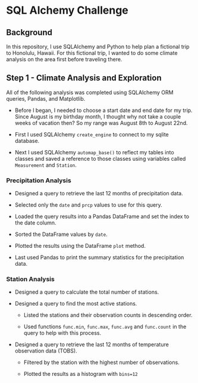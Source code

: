 # SQL Alchemy Challenge

## Background

In this repository, I use SQLAlchemy and Python to help plan a fictional trip to Honolulu, Hawaii. For this fictional trip, I wanted to do some climate analysis on the area first before traveling there.

## Step 1 - Climate Analysis and Exploration

All of the following analysis was completed using SQLAlchemy ORM queries, Pandas, and Matplotlib.

* Before I began, I needed to choose a start date and end date for my trip. Since August is my birthday month, I thought why not take a couple weeks of vacation then? So my range was August 8th to August 22nd.

* First I used SQLAlchemy `create_engine` to connect to my sqlite database.

* Next I used SQLAlchemy `automap_base()` to reflect my tables into classes and saved a reference to those classes using variables called `Measurement` and `Station`.

### Precipitation Analysis

* Designed a query to retrieve the last 12 months of precipitation data.

* Selected only the `date` and `prcp` values to use for this query.

* Loaded the query results into a Pandas DataFrame and set the index to the date column.

* Sorted the DataFrame values by `date`.

* Plotted the results using the DataFrame `plot` method.

* Last used Pandas to print the summary statistics for the precipitation data.

### Station Analysis 

* Designed a query to calculate the total number of stations.

* Designed a query to find the most active stations.

    * Listed the stations and their observation counts in descending order.

    * Used functions `func.min`, `func.max`, `func.avg` and `func.count` in the query to help with this process.

* Designed a query to retrieve the last 12 months of temperature observation data (TOBS).

    * Filtered by the station with the highest number of observations.

    * Plotted the results as a histogram with `bins=12`